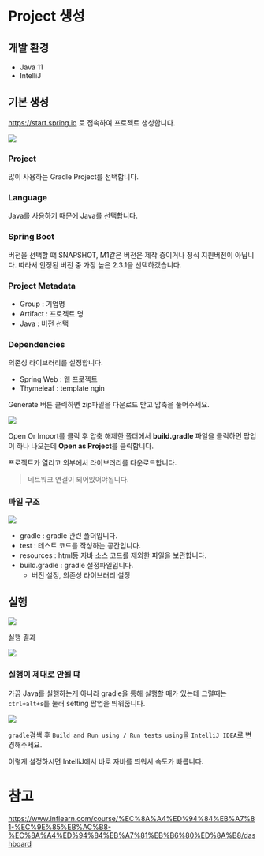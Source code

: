 # Project 생성

## 개발 환경
 - Java 11
 - IntelliJ

## 기본 생성

https://start.spring.io 로 접속하여 프로젝트 생성합니다.

<img src="../../iamges/start_spring_io.png">

### Project
많이 사용하는 Gradle Project를 선택합니다.

### Language
Java를 사용하기 때문에 Java를 선택합니다.

### Spring Boot
버전을 선택할 떄 SNAPSHOT, M1같은 버전은 제작 중이거나 정식 지원버전이 아닙니다.
따라서 안정된 버전 중 가장 높은 2.3.1을 선택하겠습니다.

### Project Metadata
 - Group : 기업명
 - Artifact : 프로젝트 명
 - Java : 버전 선택

### Dependencies
의존성 라이브러리를 설정합니다.
 - Spring Web : 웹 프로젝트
 - Thymeleaf : template ngin

Generate 버튼 클릭하면 zip파일을 다운로드 받고 압축을 풀어주세요.

<img src="../../iamges/openOrImport.png">

Open Or Import를 클릭 후 압축 해제한 폴더에서 <b>build.gradle</b> 파일을 클릭하면 팝업이 하나 나오는데 <b>Open as Project</b>를 클릭합니다.

프로젝트가 열리고 외부에서 라이브러리를 다운로드합니다.
> 네트워크 연결이 되어있어야됩니다.

### 파일 구조
<img src="../../iamges/demo_directory.png">

 - gradle : gradle 관련 폴더입니다.   
 - test : 테스트 코드를 작성하는 공간입니다.
 - resources : html등 자바 소스 코드를 제외한 파일을 보관합니다.
 - build.gradle : gradle 설정파일입니다.
   - 버전 설정, 의존성 라이브러리 설정


## 실행
<img src="../../iamges/application_start.png"/>

실행 결과

<img src="../../iamges/first_start.png" />

### 실행이 제대로 안될 떄
가끔 Java를 실행하는게 아니라 gradle을 통해 실행할 때가 있는데 그럴때는 `ctrl+alt+s`를 눌러 setting 팝업을 띄워줍니다.

<img src="../../iamges/intellij_start.png">

`gradle`검색 후 `Build and Run using / Run tests using`을 `IntelliJ IDEA`로 변경해주세요.

이렇게 설정하시면 IntelliJ에서 바로 자바를 띄워서 속도가 빠릅니다.

# 참고

https://www.inflearn.com/course/%EC%8A%A4%ED%94%84%EB%A7%81-%EC%9E%85%EB%AC%B8-%EC%8A%A4%ED%94%84%EB%A7%81%EB%B6%80%ED%8A%B8/dashboard